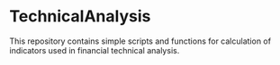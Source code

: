 # TechnicalAnalysis

This repository contains simple scripts and functions for calculation of indicators used in financial technical analysis.
